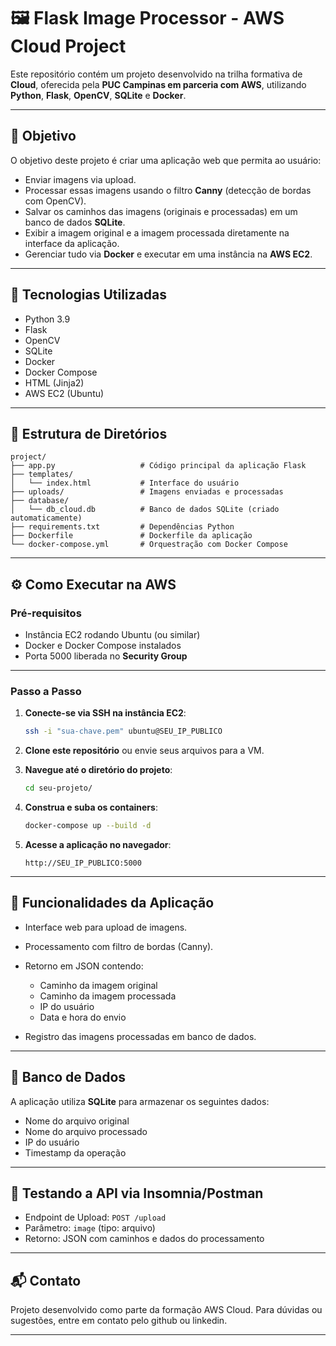 # 🖼️ Flask Image Processor - AWS Cloud Project

Este repositório contém um projeto desenvolvido na trilha formativa de **Cloud**, oferecida pela **PUC Campinas em parceria com AWS**, utilizando **Python**, **Flask**, **OpenCV**, **SQLite** e **Docker**.

---

## 📌 Objetivo

O objetivo deste projeto é criar uma aplicação web que permita ao usuário:

* Enviar imagens via upload.
* Processar essas imagens usando o filtro **Canny** (detecção de bordas com OpenCV).
* Salvar os caminhos das imagens (originais e processadas) em um banco de dados **SQLite**.
* Exibir a imagem original e a imagem processada diretamente na interface da aplicação.
* Gerenciar tudo via **Docker** e executar em uma instância na **AWS EC2**.

---

## 🧱 Tecnologias Utilizadas

* Python 3.9
* Flask
* OpenCV
* SQLite
* Docker
* Docker Compose
* HTML (Jinja2)
* AWS EC2 (Ubuntu)

---

## 📁 Estrutura de Diretórios

```
project/
├── app.py                   # Código principal da aplicação Flask
├── templates/
│   └── index.html           # Interface do usuário
├── uploads/                 # Imagens enviadas e processadas
├── database/
│   └── db_cloud.db          # Banco de dados SQLite (criado automaticamente)
├── requirements.txt         # Dependências Python
├── Dockerfile               # Dockerfile da aplicação
└── docker-compose.yml       # Orquestração com Docker Compose
```

---

## ⚙️ Como Executar na AWS

### Pré-requisitos

* Instância EC2 rodando Ubuntu (ou similar)
* Docker e Docker Compose instalados
* Porta 5000 liberada no **Security Group**

---

### Passo a Passo

1. **Conecte-se via SSH na instância EC2**:

   ```bash
   ssh -i "sua-chave.pem" ubuntu@SEU_IP_PUBLICO
   ```

2. **Clone este repositório** ou envie seus arquivos para a VM.

3. **Navegue até o diretório do projeto**:

   ```bash
   cd seu-projeto/
   ```

4. **Construa e suba os containers**:

   ```bash
   docker-compose up --build -d
   ```

5. **Acesse a aplicação no navegador**:

   ```
   http://SEU_IP_PUBLICO:5000
   ```

---

## 🚀 Funcionalidades da Aplicação

* Interface web para upload de imagens.
* Processamento com filtro de bordas (Canny).
* Retorno em JSON contendo:

  * Caminho da imagem original
  * Caminho da imagem processada
  * IP do usuário
  * Data e hora do envio
* Registro das imagens processadas em banco de dados.

---

## 📃 Banco de Dados

A aplicação utiliza **SQLite** para armazenar os seguintes dados:

* Nome do arquivo original
* Nome do arquivo processado
* IP do usuário
* Timestamp da operação

---

## 🧪 Testando a API via Insomnia/Postman

* Endpoint de Upload: `POST /upload`
* Parâmetro: `image` (tipo: arquivo)
* Retorno: JSON com caminhos e dados do processamento

---

## 📬 Contato

Projeto desenvolvido como parte da formação AWS Cloud.
Para dúvidas ou sugestões, entre em contato pelo github ou linkedin.

---
